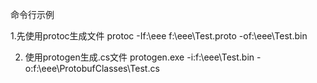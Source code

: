 命令行示例

1.先使用protoc生成文件
	protoc -If:\eee f:\eee\Test.proto -of:\eee\Test.bin
	
	
2. 使用protogen生成.cs文件
	protogen.exe -i:f:\eee\Test.bin -o:f:\eee\ProtobufClasses\Test.cs